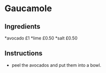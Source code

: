 # Gaucamole 
## Ingredients
*avocado £1
*lime £0.50
*salt £0.50
## Instructions
* peel the avocados and put them into a bowl.

